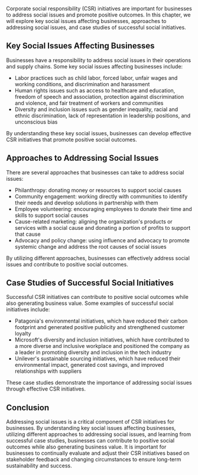 
Corporate social responsibility (CSR) initiatives are important for businesses to address social issues and promote positive outcomes. In this chapter, we will explore key social issues affecting businesses, approaches to addressing social issues, and case studies of successful social initiatives.

Key Social Issues Affecting Businesses
--------------------------------------

Businesses have a responsibility to address social issues in their operations and supply chains. Some key social issues affecting businesses include:

* Labor practices such as child labor, forced labor, unfair wages and working conditions, and discrimination and harassment
* Human rights issues such as access to healthcare and education, freedom of speech and association, protection against discrimination and violence, and fair treatment of workers and communities
* Diversity and inclusion issues such as gender inequality, racial and ethnic discrimination, lack of representation in leadership positions, and unconscious bias

By understanding these key social issues, businesses can develop effective CSR initiatives that promote positive social outcomes.

Approaches to Addressing Social Issues
--------------------------------------

There are several approaches that businesses can take to address social issues:

* Philanthropy: donating money or resources to support social causes
* Community engagement: working directly with communities to identify their needs and develop solutions in partnership with them
* Employee volunteering: encouraging employees to donate their time and skills to support social causes
* Cause-related marketing: aligning the organization's products or services with a social cause and donating a portion of profits to support that cause
* Advocacy and policy change: using influence and advocacy to promote systemic change and address the root causes of social issues

By utilizing different approaches, businesses can effectively address social issues and contribute to positive social outcomes.

Case Studies of Successful Social Initiatives
---------------------------------------------

Successful CSR initiatives can contribute to positive social outcomes while also generating business value. Some examples of successful social initiatives include:

* Patagonia's environmental initiatives, which have reduced their carbon footprint and generated positive publicity and strengthened customer loyalty
* Microsoft's diversity and inclusion initiatives, which have contributed to a more diverse and inclusive workplace and positioned the company as a leader in promoting diversity and inclusion in the tech industry
* Unilever's sustainable sourcing initiatives, which have reduced their environmental impact, generated cost savings, and improved relationships with suppliers

These case studies demonstrate the importance of addressing social issues through effective CSR initiatives.

Conclusion
----------

Addressing social issues is a critical component of CSR initiatives for businesses. By understanding key social issues affecting businesses, utilizing different approaches to addressing social issues, and learning from successful case studies, businesses can contribute to positive social outcomes while also generating business value. It is important for businesses to continually evaluate and adjust their CSR initiatives based on stakeholder feedback and changing circumstances to ensure long-term sustainability and success.
